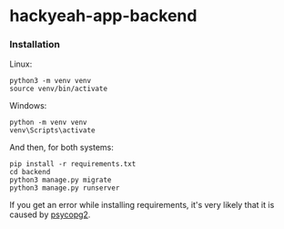 # hackyeah-app-backend

### Installation

Linux:
```
python3 -m venv venv
source venv/bin/activate
```

Windows:
```
python -m venv venv
venv\Scripts\activate
```

And then, for both systems:
```
pip install -r requirements.txt
cd backend
python3 manage.py migrate
python3 manage.py runserver
```

If you get an error while installing requirements, it's very likely that it is caused
by [psycopg2](https://stackoverflow.com/questions/5420789/how-to-install-psycopg2-with-pip-on-python).